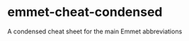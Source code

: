 emmet-cheat-condensed
=====================

A condensed cheat sheet for the main Emmet abbreviations